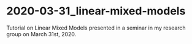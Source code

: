 # 2020-03-31_linear-mixed-models
Tutorial on Linear Mixed Models presented in a seminar in my research group on March 31st, 2020.
